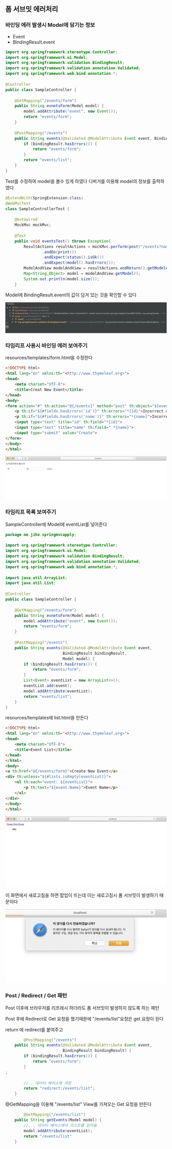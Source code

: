 ## 폼 서브밋 에러처리

### 바인딩 에러 발생시 Model에 담기는 정보

- Event
- BindingResult.event

```java
import org.springframework.stereotype.Controller;
import org.springframework.ui.Model;
import org.springframework.validation.BindingResult;
import org.springframework.validation.annotation.Validated;
import org.springframework.web.bind.annotation.*;

@Controller
public class SampleController {

    @GetMapping("/events/form")
    public String evnetsForm(Model model) {
        model.addAttribute("event", new Event());
        return "events/form";
    }

    @PostMapping("/events")
    public String events(@Validated @ModelAttribute Event event, BindingResult bindingResult) {
        if (bindingResult.hasErrors()) {
            return "events/form";
        }
        return "events/list";
    }
}
```

Test를 수정하여 model을 볼수 있게 하였다 디버거를 이용해 model의 정보를 출력하였다

```java
@ExtendWith(SpringExtension.class)
@WebMvcTest
class SampleControllerTest {

    @Autowired
    MockMvc mockMvc;

    @Test
    public void eventsTest() throws Exception{
        ResultActions resultActions = mockMvc.perform(post("/events?name=hahaha&id=-1"))
                .andDo(print())
                .andExpect(status().isOk())
                .andExpect(model().hasErrors());
        ModelAndView modelAndView = resultActions.andReturn().getModelAndView();
        Map<String,Object> model = modelAndView.getModel();
        System.out.println(model.size());
    }
```

Model에 BindingResult.event의 값이 담겨 있는 것을 확인할 수 있다

![23_HandlerMethods_FormSubmitError_01](./Asset/23_HandlerMethods_FormSubmitError_01.png)

### 타임리프 사용시 바인딩 에러 보여주기

  resources/templates/form.html을 수정한다

  ```html
  <!DOCTYPE html>
  <html lang="en" xmlns:th="<http://www.thymeleaf.org>">
  <head>
      <meta charset="UTF-8">
      <title>Creat New Event</title>
  </head>
  <body>
  <form action="#" th:action="@{/events}" method="post" th:object="${event}">
      <p th:if="${#fields.hasErrors('id')}" th:errors="*{id}">Incorrect data</p>
      <p th:if="${#fields.hasErrors('name')}" th:errors="*{name}">Incorrect data</p>
      <input type="text" title="id" th:field="*{id}">
      <input type="text" title="name" th:field=" *{name}">
      <input type="submit" value="Create">
  </form>
  </body>
  </html>
  ```

  ![23_HandlerMethods_FormSubmitError_02](./Asset/23_HandlerMethods_FormSubmitError_02.png)

### 타임리프 목록 보여주기

SampleController에 Model에 eventList를 넣어준다

```java
package me.jiho.springmvcapply;

import org.springframework.stereotype.Controller;
import org.springframework.ui.Model;
import org.springframework.validation.BindingResult;
import org.springframework.validation.annotation.Validated;
import org.springframework.web.bind.annotation.*;

import java.util.ArrayList;
import java.util.List;

@Controller
public class SampleController {

    @GetMapping("/events/form")
    public String evnetsForm(Model model) {
        model.addAttribute("event", new Event());
        return "events/form";
    }

    @PostMapping("/events")
    public String events(@Validated @ModelAttribute Event event,
                         BindingResult bindingResult,
                         Model model) {
        if (bindingResult.hasErrors()) {
            return "events/form";
        }
        List<Event> eventList = new ArrayList<>();
        eventList.add(event);
        model.addAttribute(eventList);
        return "events/list";
    }
}
```

resources/templates에 list.html을 만든다

```html
<!DOCTYPE html>
<html lang="en" xmlns:th="<http://www.thymeleaf.org>">
<head>
    <meta charset="UTF-8">
    <title>Event List</title>
</head>
</html>
<body>
<a th:href="@{/events/form}">Create New Event</a>
<div th:unless="${#lists.isEmpty(eventList)}">
    <ul th:each="event: ${eventList}">
        <p th:text="${event.Name}">Event Name</p>
    </ul>
</div>
</body>
</html>
```

![23_HandlerMethods_FormSubmitError_03](./Asset/23_HandlerMethods_FormSubmitError_03.png)

이 화면에서 새로고침을 하면 팝업이 뜨는데 이는 새로고침시 폼 서브밋이 발생하기 때문이다

![23_HandlerMethods_FormSubmitError_04](./Asset/23_HandlerMethods_FormSubmitError_04.png)

### Post / Redirect / Get 패턴

Post 이후에 브라우저를 리프래시 하더라도 폼 서브밋이 발생하지 않도록 하는 패턴

Post 후에 Redirect로 Get 요청을 했기때문에 "/events/list"요청은 get 요청이 된다

return 에 redirect를 붙여주고

```java
		@PostMapping("/events")
    public String events(@Validated @ModelAttribute Event event,
                         BindingResult bindingResult) {
        if (bindingResult.hasErrors()) {
            return "events/form";
        }
;
        
        //.. 데이터 베이스에 저장
        return "redirect:/events/list";
    }
```

@GetMapping을 이용해 "/events/list" View를 가져오는 Get 요청을 만든다

```java
		@GetMapping("/events/list")
    public String getEvents(Model model) {
        //... 데이터 베이스에서 리스트를 읽어옴
        model.addAttribute(eventList);
        return "/events/list"
    }
```